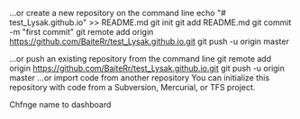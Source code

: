 …or create a new repository on the command line
echo "# test_Lysak.github.io" >> README.md
git init
git add README.md
git commit -m "first commit"
git remote add origin https://github.com/BaiteRr/test_Lysak.github.io.git
git push -u origin master
                
…or push an existing repository from the command line
git remote add origin https://github.com/BaiteRr/test_Lysak.github.io.git
git push -u origin master
…or import code from another repository
You can initialize this repository with code from a Subversion, Mercurial, or TFS project.


Chfnge name to dashboard
